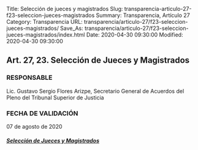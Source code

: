 Title: Selección de jueces y magistrados
Slug: transparencia-articulo-27-f23-seleccion-jueces-magistrados
Summary: Transparencia, Artículo 27
Category: Transparencia
URL: transparencia/articulo-27/f23-seleccion-jueces-magistrados/
Save_As: transparencia/articulo-27/f23-seleccion-jueces-magistrados/index.html
Date: 2020-04-30 09:30:00
Modified: 2020-04-30 09:30:00


## Art. 27, 23. Selección de Jueces y Magistrados

### RESPONSABLE

Lic. Gustavo Sergio Flores Arizpe, Secretario General de Acuerdos del Pleno del Tribunal Superior de Justicia

### FECHA DE VALIDACIÓN

07 de agosto de 2020

##### [Selección de Jueces y Magistrados](https://www.pjecz.gob.mx/conocenos/estructura/consejo-de-la-judicatura/proceso-de-seleccion-de-jueces-y-magistrados-distritales/)


